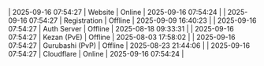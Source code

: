 | 2025-09-16 07:54:27 | Website | Online | 2025-09-16 07:54:24 |
| 2025-09-16 07:54:27 | Registration | Offline | 2025-09-09 16:40:23 |
| 2025-09-16 07:54:27 | Auth Server | Offline | 2025-08-18 09:33:31 |
| 2025-09-16 07:54:27 | Kezan (PvE) | Offline | 2025-08-03 17:58:02 |
| 2025-09-16 07:54:27 | Gurubashi (PvP) | Offline | 2025-08-23 21:44:06 |
| 2025-09-16 07:54:27 | Cloudflare | Online | 2025-09-16 07:54:24 |
